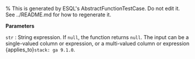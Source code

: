 % This is generated by ESQL's AbstractFunctionTestCase. Do not edit it. See ../README.md for how to regenerate it.

**Parameters**

`str`
:   String expression. If `null`, the function returns `null`. The input can be a single-valued column or expression, or a multi-valued column or expression {applies_to}`stack: ga 9.1.0`.

